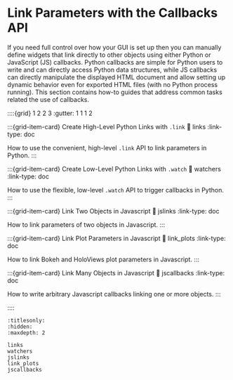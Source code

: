# Link Parameters with the Callbacks API

If you need full control over how your GUI is set up then you can manually define widgets that link directly to other objects using either Python or JavaScript (JS) callbacks. Python callbacks are simple for Python users to write and can directly access Python data structures, while JS callbacks can directly manipulate the displayed HTML document and allow setting up dynamic behavior even for exported HTML files (with no Python process running). This section contains how-to guides that address common tasks related the use of callbacks.

::::{grid} 1 2 2 3
:gutter: 1 1 1 2

:::{grid-item-card} Create High-Level Python Links with `.link`
:link: links
:link-type: doc

How to use the convenient, high-level `.link` API to link parameters in Python.
:::

:::{grid-item-card} Create Low-Level Python Links with `.watch`
:link: watchers
:link-type: doc

How to use the flexible, low-level `.watch` API to trigger callbacks in Python.
:::

:::{grid-item-card} Link Two Objects in Javascript
:link: jslinks
:link-type: doc

How to link parameters of two objects in Javascript.
:::

:::{grid-item-card} Link Plot Parameters in Javascript
:link: link_plots
:link-type: doc

How to link Bokeh and HoloViews plot parameters in Javascript.
:::

:::{grid-item-card} Link Many Objects in Javascript
:link: jscallbacks
:link-type: doc

How to write arbitrary Javascript callbacks linking one or more objects.
:::

::::


```{toctree}
:titlesonly:
:hidden:
:maxdepth: 2

links
watchers
jslinks
link_plots
jscallbacks
```

